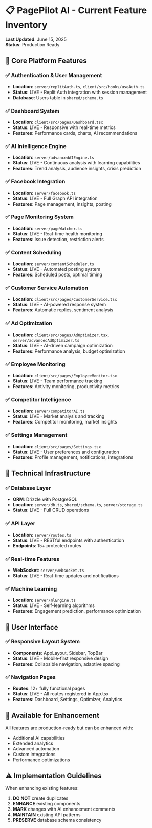 # 📋 PagePilot AI - Current Feature Inventory

**Last Updated**: June 15, 2025  
**Status**: Production Ready

## 🎯 Core Platform Features

### ✅ Authentication & User Management
- **Location**: `server/replitAuth.ts`, `client/src/hooks/useAuth.ts`
- **Status**: LIVE - Replit Auth integration with session management
- **Database**: Users table in `shared/schema.ts`

### ✅ Dashboard System
- **Location**: `client/src/pages/Dashboard.tsx`
- **Status**: LIVE - Responsive with real-time metrics
- **Features**: Performance cards, charts, AI recommendations

### ✅ AI Intelligence Engine
- **Location**: `server/advancedAIEngine.ts`
- **Status**: LIVE - Continuous analysis with learning capabilities
- **Features**: Trend analysis, audience insights, crisis prediction

### ✅ Facebook Integration
- **Location**: `server/facebook.ts`
- **Status**: LIVE - Full Graph API integration
- **Features**: Page management, insights, posting

### ✅ Page Monitoring System
- **Location**: `server/pageWatcher.ts`
- **Status**: LIVE - Real-time health monitoring
- **Features**: Issue detection, restriction alerts

### ✅ Content Scheduling
- **Location**: `server/contentScheduler.ts`
- **Status**: LIVE - Automated posting system
- **Features**: Scheduled posts, optimal timing

### ✅ Customer Service Automation
- **Location**: `client/src/pages/CustomerService.tsx`
- **Status**: LIVE - AI-powered response system
- **Features**: Automatic replies, sentiment analysis

### ✅ Ad Optimization
- **Location**: `client/src/pages/AdOptimizer.tsx`, `server/advancedAdOptimizer.ts`
- **Status**: LIVE - AI-driven campaign optimization
- **Features**: Performance analysis, budget optimization

### ✅ Employee Monitoring
- **Location**: `client/src/pages/EmployeeMonitor.tsx`
- **Status**: LIVE - Team performance tracking
- **Features**: Activity monitoring, productivity metrics

### ✅ Competitor Intelligence
- **Location**: `server/competitorAI.ts`
- **Status**: LIVE - Market analysis and tracking
- **Features**: Competitor monitoring, market insights

### ✅ Settings Management
- **Location**: `client/src/pages/Settings.tsx`
- **Status**: LIVE - User preferences and configuration
- **Features**: Profile management, notifications, integrations

## 🔧 Technical Infrastructure

### ✅ Database Layer
- **ORM**: Drizzle with PostgreSQL
- **Location**: `server/db.ts`, `shared/schema.ts`, `server/storage.ts`
- **Status**: LIVE - Full CRUD operations

### ✅ API Layer
- **Location**: `server/routes.ts`
- **Status**: LIVE - RESTful endpoints with authentication
- **Endpoints**: 15+ protected routes

### ✅ Real-time Features
- **WebSocket**: `server/websocket.ts`
- **Status**: LIVE - Real-time updates and notifications

### ✅ Machine Learning
- **Location**: `server/mlEngine.ts`
- **Status**: LIVE - Self-learning algorithms
- **Features**: Engagement prediction, performance optimization

## 📱 User Interface

### ✅ Responsive Layout System
- **Components**: AppLayout, Sidebar, TopBar
- **Status**: LIVE - Mobile-first responsive design
- **Features**: Collapsible navigation, adaptive spacing

### ✅ Navigation Pages
- **Routes**: 12+ fully functional pages
- **Status**: LIVE - All routes registered in App.tsx
- **Features**: Dashboard, Settings, Optimizer, Analytics

## 🚀 Available for Enhancement

All features are production-ready but can be enhanced with:
- Additional AI capabilities
- Extended analytics
- Advanced automation
- Custom integrations
- Performance optimizations

## ⚠️ Implementation Guidelines

When enhancing existing features:
1. **DO NOT** create duplicates
2. **ENHANCE** existing components
3. **MARK** changes with AI enhancement comments
4. **MAINTAIN** existing API patterns
5. **PRESERVE** database schema consistency